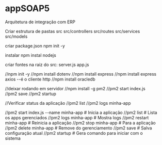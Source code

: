 # appSOAP5
Arquitetura de integração com ERP

Criar estrutura de pastas
src
src/controllers
src/routes
src/services
src/models

criar package.json 
npm init -y

instalar
npm instal nodejs

criar fontes na raiz do src:
server.js
app.js

//npm init -y
//npm install dotenv
//npm install express 
//npm install express axios --é o cliente http
//npm install oracledb

//deixar rodando em servidor
//npm install -g pm2
//pm2 start index.js
//pm2 save
//pm2 startup

//Verificar status da aplicação
//pm2 list
//pm2 logs minha-app

//pm2 start index.js --name minha-app    # Inicia a aplicação
//pm2 list                               # Lista os apps gerenciados
//pm2 logs minha-app                     # Mostra logs
//pm2 restart minha-app                  # Reinicia a aplicação
//pm2 stop minha-app                     # Para a aplicação
//pm2 delete minha-app                   # Remove do gerenciamento
//pm2 save                               # Salva configuração atual
//pm2 startup                            # Gera comando para iniciar com o sistema
